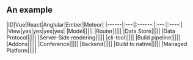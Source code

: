 ##  An example

|ID|Vue|React|Anglular|Ember|Meteor|
|------|:---:|:------:|:---:|:----:|
|View|yes|yes|yes|yes|
|Model|||||
|Router|||||
|Data Store|||||
|Data Protocol|||||
|Server-Side rendering|||||
|cli-tool|||||
|Build pipeline|||||
|Addons|||||
|Conference|||||
|Backend|||||
|Build to native|||||
|Managed Platform|||||

